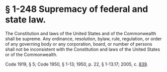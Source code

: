# § 1-248 Supremacy of federal and state law.

<p>The Constitution and laws of the United States and of the Commonwealth shall be supreme. Any ordinance, resolution, bylaw, rule, regulation, or order of any governing body or any corporation, board, or number of persons shall not be inconsistent with the Constitution and laws of the United States or of the Commonwealth.</p><p>Code 1919, § 5; Code 1950, § 1-13; 1950, p. 22, § 1-13.17; 2005, c. <a href='http://lis.virginia.gov/cgi-bin/legp604.exe?051+ful+CHAP0839'>839</a>.</p>